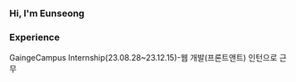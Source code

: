 ### Hi, I'm Eunseong

### Experience
GaingeCampus Internship(23.08.28~23.12.15)-웹 개발(프론트앤트) 인턴으로 근무

<!--
**Eunseong0103/Eunseong0103** is a ✨ _special_ ✨ repository because its `README.md` (this file) appears on your GitHub profile.

Here are some ideas to get you started:

- 🔭 I’m currently working on ...
- 🌱 I’m currently learning ...
- 👯 I’m looking to collaborate on ...
- 🤔 I’m looking for help with ...
- 💬 Ask me about ...
- 📫 How to reach me: ...
- 😄 Pronouns: ...
- ⚡ Fun fact: ...
-->
